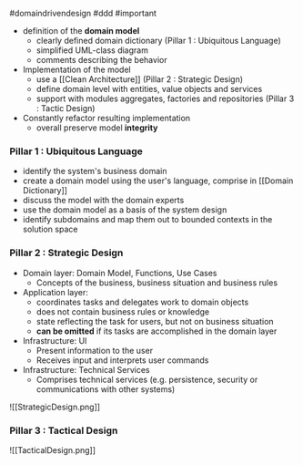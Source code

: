 #domaindrivendesign #ddd #important

- definition of the **domain model**
	- clearly defined domain dictionary (Pillar 1 : Ubiquitous Language)
	- simplified UML-class diagram
	- comments describing the behavior
- Implementation of the model
	- use a [[Clean Architecture]] (Pillar 2 : Strategic Design)
	- define domain level with entities, value objects and services
	- support with modules aggregates, factories and repositories (Pillar 3 : Tactic Design)
- Constantly refactor resulting implementation
	- overall preserve model **integrity**


### Pillar 1 : Ubiquitous Language
- identify the system's business domain
- create a domain model using the user's language, comprise in [[Domain Dictionary]]
- discuss the model with the domain experts
- use the domain model as a basis of the system design
- identify subdomains and map them out to bounded contexts in the solution space

### Pillar 2 : Strategic Design
- Domain layer: Domain Model, Functions, Use Cases
	- Concepts of the business, business situation and business rules
- Application layer:
	- coordinates tasks and delegates work to domain objects
	- does not contain business rules or knowledge
	- state reflecting the task for users, but not on business situation
	- **can be omitted** if its tasks are accomplished in the domain layer
- Infrastructure: UI
	- Present information to the user
	- Receives input and interprets user commands
- Infrastructure: Technical Services
	- Comprises technical services (e.g. persistence, security or communications with other systems)

![[StrategicDesign.png]]

### Pillar 3 : Tactical Design

![[TacticalDesign.png]]
